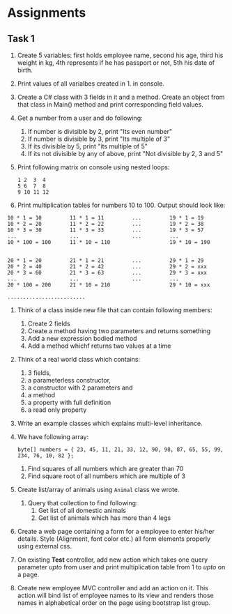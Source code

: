 # Assignments

## Task 1
1. Create 5 variables: first holds employee name, second his age, third his weight in kg, 4th represents if he has passport or not, 5th his date of birth.

1. Print values of all varialbes created in 1. in console.
1. Create a C# class with 3 fields in it and a method. Create an object from that class in Main() method and print corresponding field values.
1. Get a number from a user and do following:
    1. If number is divisible by 2, print "Its even number"
    2. If number is divisible by 3, print "Its multiple of 3"
    1. If its divisible by 5, print "its multiple of 5"
    1. If its not divisible by any of above, print "Not divisible by 2, 3 and 5"
1. Print following matrix on console using nested loops:
    ```
    1 2  3  4
    5 6  7  8
    9 10 11 12
    ```
1. Print multiplication tables for numbers 10 to 100. Output should look like:

```
10 * 1 = 10         11 * 1 = 11         ...         19 * 1 = 19
10 * 2 = 20         11 * 2 = 22         ...         19 * 2 = 38
10 * 3 = 30         11 * 3 = 33         ...         19 * 3 = 57
...                 ...                 ...         ...
10 * 100 = 100      11 * 10 = 110                   19 * 10 = 190


20 * 1 = 20         21 * 1 = 21         ...         29 * 1 = 29
20 * 2 = 40         21 * 2 = 42         ...         29 * 2 = xxx
20 * 3 = 60         21 * 3 = 63         ...         29 * 3 = xxx
...                 ...                 ...         ...
20 * 100 = 200      21 * 10 = 210                   29 * 10 = xxx

.........................

```
1. Think of a class inside new file that can contain following members:
    1. Create 2 fields
    2. Create a method having two parameters and returns something
    1. Add a new expression bodied method
    1. Add a method whichf returns two values at a time
1. Think of a real world class which contains: 
    1. 3 fields, 
    1. a parameterless constructor, 
    1. a constructor with 2 parameters and 
    1. a method
    1. a property with full definition
    1. a read only property
1. Write an example classes which explains multi-level inheritance.
1. We have following array:
    ```
    byte[] numbers = { 23, 45, 11, 21, 33, 12, 90, 98, 87, 65, 55, 99, 234, 76, 10, 82 };
   ```
   1. Find squares of all numbers which are greater than 70
   1. Find square root of all numbers which are multiple of 3
1. Create list/array of animals using `Animal` class we wrote.
    1. Query that collection to find following:
        1. Get list of all domestic animals
        1. Get list of animals which has more than 4 legs 
1. Create a web page containing a form for a employee to enter his/her details. Style (Alignment, font color etc.) all form elements properly using external css.

1. On existing **Test** controller, add new action which takes one query parameter *upto* from user and print multiplication table from 1 to *upto* on a page.

1. Create new employee MVC controller and add an action on it. This action will bind list of employee names to its view and renders those names in alphabetical order on the page using bootstrap list group.
